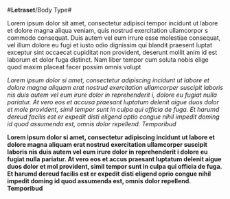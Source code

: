 #**Letraset**/Body Type#

Lorem ipsum dolor sit amet, consectetur adipisci tempor incidunt ut labore et dolore magna aliqua veniam, quis nostrud exercitation ullamcorpor s commodo consequat. Duis autem vel eum irrure esse molestiae consequat, vel illum dolore eu fugi et iusto odio dignissim qui blandit praesent luptat exceptur sint occaecat cupiditat non provident, deserunt mollit anim id est laborum et dolor fuga distinct. Nam liber tempor cum soluta nobis elige quod maxim placeat facer possim omnis volupt

*Lorem ipsum dolor si amet, consectetur adipiscing incidunt ut labore et dolore magna aliquam erat nostrud exercitation ullamcorper suscipit laboris nis duis autem vel eum irure dolor in reprehenderit i, dolore eu fugiat nulla pariatur. At vero eos et accusa praesant luptatum delenit aigue duos dolor et mole provident, simil tempor sunt in culpa qui officia de fuga. Et harumd dereud facilis est er expedit disti eligend optio congue nihil impedit doming id quod assumenda est, omnis dolor repellend. Temporibud*

**Lorem ipsum dolor si amet, consectetur adipiscing incidunt ut labore et dolore magna aliquam erat nostrud exercitation ullamcorper suscipit laboris nis duis autem vel eum irure dolor in reprehenderit i dolore eu fugiat nulla pariatur. At vero eos et accus praesant luptatum delenit aigue duos dolor et mol provident, simil tempor sunt in culpa qui officia de fuga. Et harumd dereud facilis est er expedit disti eligend oprio congue nihil impedit doming id quod assumenda est, omnis dolor repellend. Temporibud**
